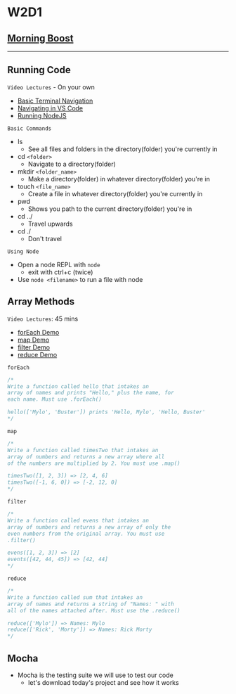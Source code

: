 # W2D1

## [Morning Boost]

___

## Running Code

`Video Lectures` - On your own

- [Basic Terminal Navigation]
- [Navigating in VS Code]
- [Running NodeJS]

`Basic Commands`

- ls
  - See all files and folders in the directory(folder) you're currently in
- cd `<folder>`
  - Navigate to a directory(folder)
- mkdir `<folder_name>`
  - Make a directory(folder) in whatever directory(folder) you're in
- touch `<file_name>`
  - Create a file in whatever directory(folder) you're currently in
- pwd
  - Shows you path to the current directory(folder) you're in
- cd ../
  - Travel upwards
- cd ./
  - Don't travel

`Using Node`

- Open a node REPL with `node`
  - exit with ctrl+c (twice)
- Use `node <filename>` to run a file with node

## Array Methods

`Video Lectures`: 45 mins

- [forEach Demo]
- [map Demo]
- [filter Demo]
- [reduce Demo]

`forEach`

  ```js
  /* 
  Write a function called hello that intakes an 
  array of names and prints "Hello," plus the name, for
  each name. Must use .forEach()

  hello(['Mylo', 'Buster']) prints 'Hello, Mylo', 'Hello, Buster'
  */
  ```

`map`

  ```js
  /* 
  Write a function called timesTwo that intakes an
  array of numbers and returns a new array where all 
  of the numbers are multiplied by 2. You must use .map()

  timesTwo([1, 2, 3]) => [2, 4, 6]
  timesTwo([-1, 6, 0]) => [-2, 12, 0]
  */
  ```

`filter`

  ```js
  /* 
  Write a function called evens that intakes an
  array of numbers and returns a new array of only the
  even numbers from the original array. You must use
  .filter()

  evens([1, 2, 3]) => [2]
  events([42, 44, 45]) => [42, 44]
  */
  ```

`reduce`

  ```js
  /* 
  Write a function called sum that intakes an
  array of names and returns a string of "Names: " with
  all of the names attached after. Must use the .reduce()

  reduce(['Mylo']) => Names: Mylo 
  reduce(['Rick', 'Morty']) => Names: Rick Morty 
  */
  ```

## Mocha

- Mocha is the testing suite we will use to test our code
  - let's download today's project and see how it works

<!-- Links per cohort -->
[Morning Boost]: https://open.appacademy.io/learn/js-py---apr-2021-cohort-1-online/week-2-apr-2021-cohort-1-online/monday-morning-boost
[Basic Terminal Navigation]: https://open.appacademy.io/learn/js-py---apr-2021-cohort-1-online/week-2-apr-2021-cohort-1-online/basic-terminal-navigation
[Navigating in VS Code]: https://open.appacademy.io/learn/js-py---apr-2021-cohort-1-online/week-2-apr-2021-cohort-1-online/navigating-in-vs-code
[Running NodeJS]: https://open.appacademy.io/learn/js-py---apr-2021-cohort-1-online/week-2-apr-2021-cohort-1-online/running-nodejs
[forEach Demo]: https://open.appacademy.io/learn/js-py---apr-2021-cohort-1-online/week-2-apr-2021-cohort-1-online/for-each-demo
[map Demo]: https://open.appacademy.io/learn/js-py---apr-2021-cohort-1-online/week-2-apr-2021-cohort-1-online/map-demo
[filter Demo]: https://open.appacademy.io/learn/js-py---apr-2021-cohort-1-online/week-2-apr-2021-cohort-1-online/filter-demo
[reduce Demo]: https://open.appacademy.io/learn/js-py---apr-2021-cohort-1-online/week-2-apr-2021-cohort-1-online/reduce-demo

<!-- Constant Links -->
